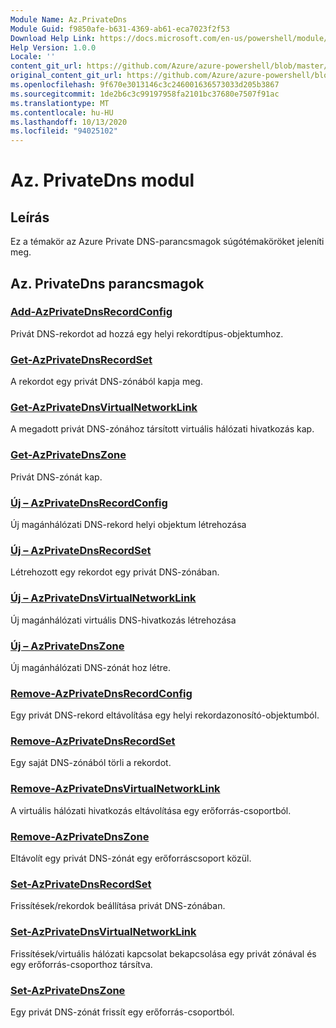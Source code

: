 ```yaml
---
Module Name: Az.PrivateDns
Module Guid: f9850afe-b631-4369-ab61-eca7023f2f53
Download Help Link: https://docs.microsoft.com/en-us/powershell/module/az.privatedns
Help Version: 1.0.0
Locale: ''
content_git_url: https://github.com/Azure/azure-powershell/blob/master/src/PrivateDns/PrivateDns/help/Az.PrivateDNS.md
original_content_git_url: https://github.com/Azure/azure-powershell/blob/master/src/PrivateDns/PrivateDns/help/Az.PrivateDNS.md
ms.openlocfilehash: 9f670e3013146c3c246001636573033d205b3867
ms.sourcegitcommit: 1de2b6c3c99197958fa2101bc37680e7507f91ac
ms.translationtype: MT
ms.contentlocale: hu-HU
ms.lasthandoff: 10/13/2020
ms.locfileid: "94025102"
---
```

# Az. PrivateDns modul
## Leírás
Ez a témakör az Azure Private DNS-parancsmagok súgótémaköröket jeleníti meg.

## Az. PrivateDns parancsmagok
### [Add-AzPrivateDnsRecordConfig](Add-AzPrivateDnsRecordConfig.md)
Privát DNS-rekordot ad hozzá egy helyi rekordtípus-objektumhoz.

### [Get-AzPrivateDnsRecordSet](Get-AzPrivateDnsRecordSet.md)
A rekordot egy privát DNS-zónából kapja meg.

### [Get-AzPrivateDnsVirtualNetworkLink](Get-AzPrivateDnsVirtualNetworkLink.md)
A megadott privát DNS-zónához társított virtuális hálózati hivatkozás kap.

### [Get-AzPrivateDnsZone](Get-AzPrivateDnsZone.md)
Privát DNS-zónát kap.

### [Új – AzPrivateDnsRecordConfig](New-AzPrivateDnsRecordConfig.md)
Új magánhálózati DNS-rekord helyi objektum létrehozása

### [Új – AzPrivateDnsRecordSet](New-AzPrivateDnsRecordSet.md)
Létrehozott egy rekordot egy privát DNS-zónában.

### [Új – AzPrivateDnsVirtualNetworkLink](New-AzPrivateDnsVirtualNetworkLink.md)
Új magánhálózati virtuális DNS-hivatkozás létrehozása

### [Új – AzPrivateDnsZone](New-AzPrivateDnsZone.md)
Új magánhálózati DNS-zónát hoz létre.

### [Remove-AzPrivateDnsRecordConfig](Remove-AzPrivateDnsRecordConfig.md)
Egy privát DNS-rekord eltávolítása egy helyi rekordazonosító-objektumból.

### [Remove-AzPrivateDnsRecordSet](Remove-AzPrivateDnsRecordSet.md)
Egy saját DNS-zónából törli a rekordot.

### [Remove-AzPrivateDnsVirtualNetworkLink](Remove-AzPrivateDnsVirtualNetworkLink.md)
A virtuális hálózati hivatkozás eltávolítása egy erőforrás-csoportból.

### [Remove-AzPrivateDnsZone](Remove-AzPrivateDnsZone.md)
Eltávolít egy privát DNS-zónát egy erőforráscsoport közül.

### [Set-AzPrivateDnsRecordSet](Set-AzPrivateDnsRecordSet.md)
Frissítések/rekordok beállítása privát DNS-zónában.

### [Set-AzPrivateDnsVirtualNetworkLink](Set-AzPrivateDnsVirtualNetworkLink.md)
Frissítések/virtuális hálózati kapcsolat bekapcsolása egy privát zónával és egy erőforrás-csoporthoz társítva.

### [Set-AzPrivateDnsZone](Set-AzPrivateDnsZone.md)
Egy privát DNS-zónát frissít egy erőforrás-csoportból.

